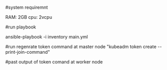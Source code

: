 #system requiremnt

RAM: 2GB  cpu: 2vcpu

#run playbook

ansible-playbook -i inventory main.yml

#run regenrate token command at master node
"kubeadm token create --print-join-command" 

#past output of token comand at worker node
